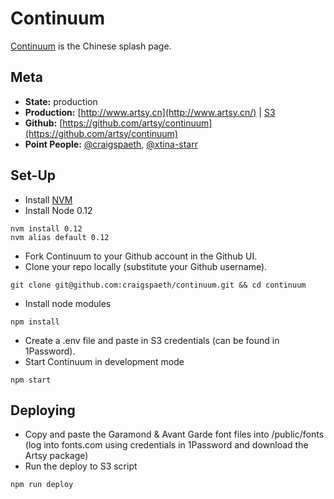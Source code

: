 Continuum
===

[Continuum](https://github.com/artsy/continuum) is the Chinese splash page.

Meta
---

* __State:__ production
* __Production:__ [http://www.artsy.cn](http://www.artsy.cn/) | [S3](https://aws.amazon.com/s3/)
* __Github:__ [https://github.com/artsy/continuum](https://github.com/artsy/continuum)
* __Point People:__ [@craigspaeth](https://github.com/craigspaeth), [@xtina-starr](https://github.com/xtina-starr)

Set-Up
---

- Install [NVM](https://github.com/creationix/nvm)
- Install Node 0.12
```
nvm install 0.12
nvm alias default 0.12
```
- Fork Continuum to your Github account in the Github UI.
- Clone your repo locally (substitute your Github username).
```
git clone git@github.com:craigspaeth/continuum.git && cd continuum
```
- Install node modules
```
npm install
```
- Create a .env file and paste in S3 credentials (can be found in 1Password).
- Start Continuum in development mode
```
npm start
```

Deploying
---

- Copy and paste the Garamond & Avant Garde font files into /public/fonts (log into fonts.com using credentials in 1Password and download the Artsy package)
- Run the deploy to S3 script
```
npm run deploy
```
